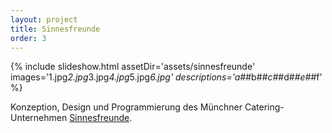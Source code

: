 ```yaml
---
layout: project
title: Sinnesfreunde
order: 3
---
```


{% include slideshow.html assetDir='assets/sinnesfreunde' images='1.jpg*2.jpg*3.jpg*4.jpg*5.jpg*6.jpg' descriptions='a#*#b#*#c#*#d#*#e#*#f' %}

Konzeption, Design und Programmierung des Münchner Catering-Unternehmen [Sinnesfreunde](http://www.sinnesfreunde.de/).